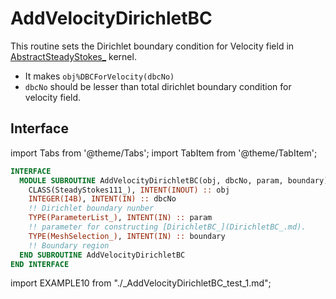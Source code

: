 # AddVelocityDirichletBC

This routine sets the Dirichlet boundary condition for Velocity field in [AbstractSteadyStokes_](../AbstractSteadyStokes/AbstractSteadyStokes_.md) kernel.

- It makes `obj%DBCForVelocity(dbcNo)`
- `dbcNo` should be lesser than total dirichlet boundary condition for velocity field.

## Interface

import Tabs from '@theme/Tabs';
import TabItem from '@theme/TabItem';

<Tabs>
<TabItem value="interface" label="܀ Interface" default>

```fortran
INTERFACE
  MODULE SUBROUTINE AddVelocityDirichletBC(obj, dbcNo, param, boundary)
    CLASS(SteadyStokes111_), INTENT(INOUT) :: obj
    INTEGER(I4B), INTENT(IN) :: dbcNo
    !! Dirichlet boundary nunber
    TYPE(ParameterList_), INTENT(IN) :: param
    !! parameter for constructing [DirichletBC_](DirichletBC_.md).
    TYPE(MeshSelection_), INTENT(IN) :: boundary
    !! Boundary region
  END SUBROUTINE AddVelocityDirichletBC
END INTERFACE
```

</TabItem>

<TabItem value="example" label="️܀ See example">

import EXAMPLE10 from "./_AddVelocityDirichletBC_test_1.md";

<EXAMPLE10 />

</TabItem>

<TabItem value="close" label="↢ ">

</TabItem>
</Tabs>
